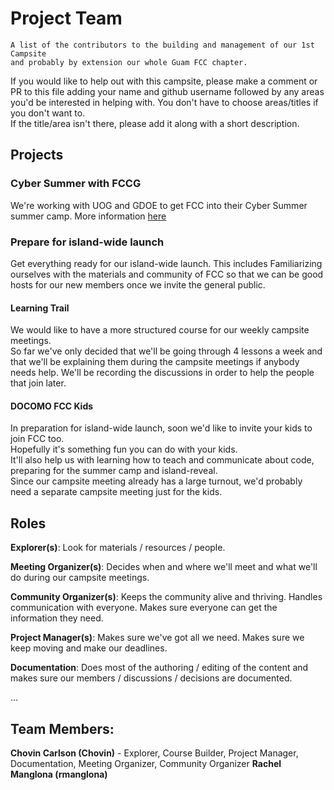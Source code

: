 # Project Team

    A list of the contributors to the building and management of our 1st Campsite   
    and probably by extension our whole Guam FCC chapter.

If you would like to help out with this campsite, please make a comment or PR to this file adding your name and github username followed by any areas you'd be interested in helping with. 
You don't have to choose areas/titles if you don't want to.  
If the title/area isn't there, please add it along with a short description.

## Projects

### Cyber Summer with FCCG
We're working with UOG and GDOE to get FCC into their Cyber Summer summer camp. More information [here](https://github.com/Chovin/FreeCodeCampGuamHelp/tree/master/CyberSummer)

### Prepare for island-wide launch
Get everything ready for our island-wide launch. This includes Familiarizing ourselves with the materials and community of FCC so that we can be good hosts for our new members once we invite the general public.

#### Learning Trail
We would like to have a more structured course for our weekly campsite meetings.  
So far we've only decided that we'll be going through 4 lessons a week and that we'll be explaining them during the campsite meetings if anybody needs help. We'll be recording the discussions in order to help the people that join later.

#### DOCOMO FCC Kids
In preparation for island-wide launch, soon we'd like to invite your kids to join FCC too.  
Hopefully it's something fun you can do with your kids.  
It'll also help us with learning how to teach and communicate about code, preparing for the summer camp and island-reveal.  
Since our campsite meeting already has a large turnout, we'd probably need a separate campsite meeting just for the kids.   


## Roles

**Explorer(s)**: Look for materials / resources / people.

**Meeting Organizer(s)**: Decides when and where we'll meet and what we'll do during our campsite meetings.

**Community Organizer(s)**: Keeps the community alive and thriving. Handles communication with everyone. Makes sure everyone can get the information they need. 

**Project Manager(s)**: Makes sure we've got all we need. Makes sure we keep moving and make our deadlines.

**Documentation**: Does most of the authoring / editing of the content and makes sure our members / discussions / decisions are documented.

...


## Team Members:

**Chovin Carlson (Chovin)** - Explorer, Course Builder, Project Manager, Documentation, Meeting Organizer, Community Organizer
**Rachel Manglona (rmanglona)**
